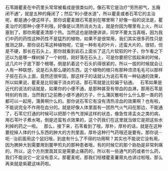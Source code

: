 石苇跟瞿麦在中药里头常常被看成是很类似的，像石苇它是治疗“劳热邪气，五癃闭不通”，就是五种的癃闭了；然后“利小便水道”，所以瞿麦或者石苇它的主治呢，都是通小便这样子。那你说瞿麦跟石苇差别在哪里啊？好像一般的说法是，瞿麦治疗的那种小便不利哦，好像是以清热消炎为主，就是你因为哪里有上火，所以塞到了，那你用瞿麦清那个热。当然这也是随便讲讲，同学不要太当真哦，因为我们中药的药性这种药性不是猛烈的植物，如果不是很常用，我们其实很多药性只是推测之辞。那你说石苇这种植物呢，它是一种有毛的叶片，还蛮大片的，很韧，但是不硬，那长在石头上，那你就看到岩石上面长了这几片软软的叶子，你乍看之下还以为是哪一棵树掉了一个树枝，刚好落在石头上，可是你要把它拔起来的时候，这几片叶子底下那个根哪，倒是扒着这个石头扒得很紧的，所以一拔的时候就会让人有一种联想，说是石头那么硬的东西，这个植物的根只有那种须须毛毛可以那样子抠在石头上面，竟然还很牢固，那这样子的话就认为说石苇有一种钻通的效果，所以如果说，瞿麦是比较偏于消炎的话，那石苇就是比较偏于钻通。
 
石苇如果是近代的说法的话就是，如果你的小便不通，是那种甚至有带血的血淋，那用石苇是特别的有效，当然我们之前教小便不通的方子，什么蒲灰散啦什么什么那一类的药都可以一起用，蒲黄啊什么的。那你说石苇它有没有清热凉血的效果啊？也有啦，不能说完全不作用在血分的。就是好像人体里面有一团热气火气闷在那边，不能通了，石苇它打通的时候可以把那个热气泄掉这样的状态，像急性肾盂炎之类的病，用石苇叶子煮水喝，倒是还蛮有点效果的，这个药我们在这里就当做它是把这些水利掉的药之一啦。
 
那么，接下来，石苇看到了哦，厚朴，厚朴的话，就是在这种要挖掉人体的什么东西的肿大的方剂里面，厚朴这种行气药哦还是要有。那你说···呃···治前面用这个鼠妇哦，到底有什么了不得的功用啊？其实也不能说它没有用，因为脾肿大到需要用到鳖甲煎丸的那种患者哦，有的时候它的那个胁肋是非常刺痛的，所以，这个方剂里面其实是需要止痛药的，所以有一些通气的药或者什么药，我们不能说它一定没有意义。那瞿麦呢，那我们栝楼瞿麦薯蓣丸也讲过啦哦，那么再来就是紫葳这味药啦。
